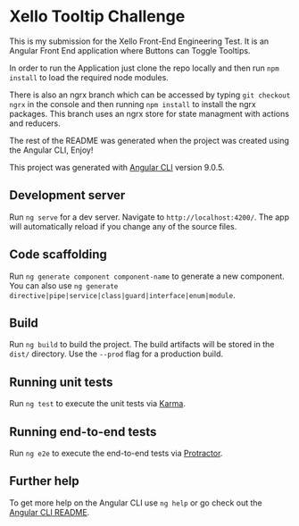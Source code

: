 # Xello Tooltip Challenge

This is my submission for the Xello Front-End Engineering Test.  It is an Angular Front End application where Buttons can Toggle Tooltips.

In order to run the Application just clone the repo locally and then run `npm install` to load the required node modules.

There is also an ngrx branch which can be accessed by typing `git checkout ngrx` in the console and then running `npm install` to install the ngrx packages.  This branch uses an ngrx store for state managment with actions and reducers.

The rest of the README was generated when the project was created using the Angular CLI, Enjoy!

This project was generated with [Angular CLI](https://github.com/angular/angular-cli) version 9.0.5.

## Development server

Run `ng serve` for a dev server. Navigate to `http://localhost:4200/`. The app will automatically reload if you change any of the source files.

## Code scaffolding

Run `ng generate component component-name` to generate a new component. You can also use `ng generate directive|pipe|service|class|guard|interface|enum|module`.

## Build

Run `ng build` to build the project. The build artifacts will be stored in the `dist/` directory. Use the `--prod` flag for a production build.

## Running unit tests

Run `ng test` to execute the unit tests via [Karma](https://karma-runner.github.io).

## Running end-to-end tests

Run `ng e2e` to execute the end-to-end tests via [Protractor](http://www.protractortest.org/).

## Further help

To get more help on the Angular CLI use `ng help` or go check out the [Angular CLI README](https://github.com/angular/angular-cli/blob/master/README.md).
